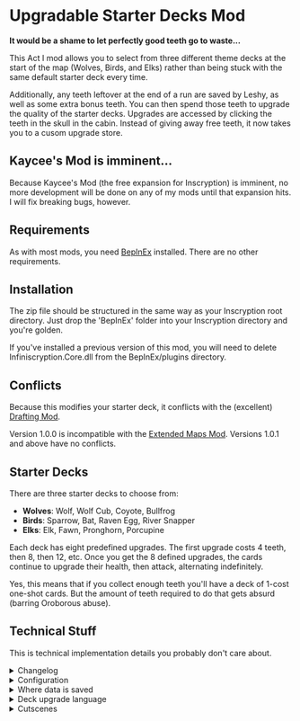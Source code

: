 # Upgradable Starter Decks Mod

**It would be a shame to let perfectly good teeth go to waste...**

This Act I mod allows you to select from three different theme decks at the start of the map (Wolves, Birds, and Elks) rather than being stuck with the same default starter deck every time.

Additionally, any teeth leftover at the end of a run are saved by Leshy, as well as some extra bonus teeth. You can then spend those teeth to upgrade the quality of the starter decks. Upgrades are accessed by clicking the teeth in the skull in the cabin. Instead of giving away free teeth, it now takes you to a cusom upgrade store.

## Kaycee's Mod is imminent...

Because Kaycee's Mod (the free expansion for Inscryption) is imminent, no more development will be done on any of my mods until that expansion hits. I will fix breaking bugs, however.

## Requirements

As with most mods, you need [BepInEx](https://inscryption.thunderstore.io/package/BepInEx/BepInExPack_Inscryption/) installed. There are no other requirements.

## Installation

The zip file should be structured in the same way as your Inscryption root directory. Just drop the 'BepInEx' folder into your Inscryption directory and you're golden.

If you've installed a previous version of this mod, you will need to delete Infiniscryption.Core.dll from the BepInEx/plugins directory.

## Conflicts

Because this modifies your starter deck, it conflicts with the (excellent) [Drafting Mod](https://inscryption.thunderstore.io/package/PortaMods/DraftingMod/).

Version 1.0.0 is incompatible with the [Extended Maps Mod](https://inscryption.thunderstore.io/package/Cyantist/ExtendedMaps/). Versions 1.0.1 and above have no conflicts.

## Starter Decks

There are three starter decks to choose from:

- **Wolves**: Wolf, Wolf Cub, Coyote, Bullfrog
- **Birds**: Sparrow, Bat, Raven Egg, River Snapper
- **Elks**: Elk, Fawn, Pronghorn, Porcupine

Each deck has eight predefined upgrades. The first upgrade costs 4 teeth, then 8, then 12, etc. Once you get the 8 defined upgrades, the cards continue to upgrade their health, then attack, alternating indefinitely. 

Yes, this means that if you collect enough teeth you'll have a deck of 1-cost one-shot cards. But the amount of teeth required to do that gets absurd (barring Oroborous abuse).

## Technical Stuff
This is technical implementation details you probably don't care about.

<details>
<summary>Changelog</summary>

1.1.1
- Nonfunctional change; repackaged the DLL.

1.1
- UE change to the shop. You now confirm purchases by pushing a button instead of walking away from the table.

1.0.2
- Nonfunctional change. Repackaged to include Core.dll inside StarterDecks.dll and simplify installation.
- If upgrading from 1.0.1 or lower, Infiniscryption.Core.dll needs to be deleted moving forward.

1.0.1
- Fixed unexpected incompatibility with the [Extended Maps Mod](https://inscryption.thunderstore.io/package/Cyantist/ExtendedMaps/).
</details>

<details>
<summary>Configuration</summary>

The starter decks, deck evolutions, and cost to upgrade decks are all configurable. However, configuration is locked when the mod starts for the first time. You have to wipe your save (or use Chapter Select to restart Part 1) if you want configuration changes to take hold (or modify the save file)
</details>

<details>
<summary>Where data is saved</summary>

All data in your save file is stored in the 'introducedConsumables' list. You can search for 'infiniscryption' in the save file and you will list a list of key/value pairs, stored as 'key=value'. If you what comes after the '=' sign, be careful to follow the same pattern. And don't cheat to give yourself 10000 teeth; the decks will literally upgrade forever, and you'll end up with a deck full of one-shot wins. :)
</details>

<details>
<summary>Deck upgrade language</summary>

The upgrade paths for decks is stored in configuration (and the save file). They use a 'language' to describe how decks upgrade which allows the ugprade path to fit on a single line of text. Here is an example;

1=Wolf_Talking,3+2H&+WhackAMoleS,2=Alpha&+-1O,0+TailOnHitS,3+SharpS,2+-1O&+1H,0+DrawRabbitsS,1+FlyingS

This is a comma-separated list of ugprade instructions. Each instruction starts with a number (0-3) indicating which card gets upgraded. The second character tells if the card is getting replaced ('=') or improved ('+'). Multiple upgrades can happen at a time, using the '&' character.

- Replacement: Just list the card key name (e.g., 'WolfCub').
- Upgrade: The *last* character tells what you're changing. You can change blood cost ('B'), bone cost ('O'), attack ('A'), health ('H'), or add a sigil ('S').

So for example, if we want the first card in the deck to gain the 'Flying' sigil but lose one health, the command would be '1+FlyingS&+-1H'. Note that to lose a health the command still starts with a '+', because we are adding a modification. The modification has a '-1H' on it.
</details>

<details>
<summary>Cutscenes</summary>

Some of the game's cut scenes have been modified. Look in 'MetaCurrency_GainTeeth' for most of the code that does this.
</details>